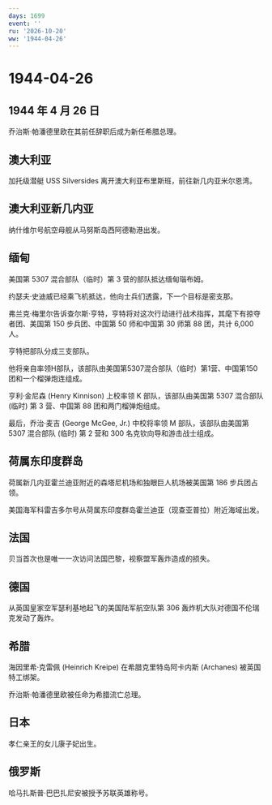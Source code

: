 ```yaml
---
days: 1699
event: ''
ru: '2026-10-20'
ww: '1944-04-26'
---
```


# 1944-04-26

## 1944 年 4 月 26 日

乔治斯·帕潘德里欧在其前任辞职后成为新任希腊总理。

## 澳大利亚

加托级潜艇 USS Silversides 离开澳大利亚布里斯班，前往新几内亚米尔恩湾。

## 澳大利亚新几内亚

纳什维尔号航空母舰从马努斯岛西阿德勒港出发。

## 缅甸

美国第 5307 混合部队（临时）第 3 营的部队抵达缅甸瑙布姆。

约瑟夫·史迪威已经乘飞机抵达，他向士兵们透露，下一个目标是密支那。

弗兰克·梅里尔告诉查尔斯·亨特，亨特将对这次行动进行战术指挥，其麾下有掠夺者团、美国第
150 步兵团、中国第 50 师和中国第 30 师第 88 团，共计 6,000 人。

亨特把部队分成三支部队。

他将亲自率领H部队，该部队由美国第5307混合部队（临时）第1营、中国第150团和一个榴弹炮连组成。

亨利·金尼森 (Henry Kinnison) 上校率领 K 部队，该部队由美国第 5307
混合部队 (临时) 第 3 营、中国第 88 团和两门榴弹炮组成。

最后，乔治·麦吉 (George McGee, Jr.) 中校将率领 M 部队，该部队由美国第
5307 混合部队 (临时) 第 2 营和 300 名克钦向导和游击战士组成。

## 荷属东印度群岛

荷属新几内亚霍兰迪亚附近的森塔尼机场和独眼巨人机场被美国第 186
步兵团占领。

美国海军科雷吉多尔号从荷属东印度群岛霍兰迪亚（现查亚普拉）附近海域出发。

## 法国

贝当首次也是唯一一次访问法国巴黎，视察盟军轰炸造成的损失。

## 德国

从英国皇家空军瑟利基地起飞的美国陆军航空队第 306
轰炸机大队对德国不伦瑞克发动了轰炸。

## 希腊

海因里希·克雷佩 (Heinrich Kreipe) 在希腊克里特岛阿卡内斯 (Archanes)
被英国特工绑架。

乔治斯·帕潘德里欧被任命为希腊流亡总理。

## 日本

孝仁亲王的女儿康子妃出生。

## 俄罗斯

哈马扎斯普·巴巴扎尼安被授予苏联英雄称号。